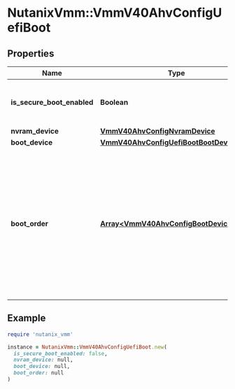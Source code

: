 # NutanixVmm::VmmV40AhvConfigUefiBoot

## Properties

| Name | Type | Description | Notes |
| ---- | ---- | ----------- | ----- |
| **is_secure_boot_enabled** | **Boolean** | Indicate whether to enable secure boot or not. | [optional] |
| **nvram_device** | [**VmmV40AhvConfigNvramDevice**](VmmV40AhvConfigNvramDevice.md) |  | [optional] |
| **boot_device** | [**VmmV40AhvConfigUefiBootBootDevice**](VmmV40AhvConfigUefiBootBootDevice.md) |  | [optional] |
| **boot_order** | [**Array&lt;VmmV40AhvConfigBootDeviceType&gt;**](VmmV40AhvConfigBootDeviceType.md) | Indicates the order of device types in which the VM should try to boot from. If the boot device order is not provided the system will decide an appropriate boot device order. | [optional] |

## Example

```ruby
require 'nutanix_vmm'

instance = NutanixVmm::VmmV40AhvConfigUefiBoot.new(
  is_secure_boot_enabled: false,
  nvram_device: null,
  boot_device: null,
  boot_order: null
)
```

